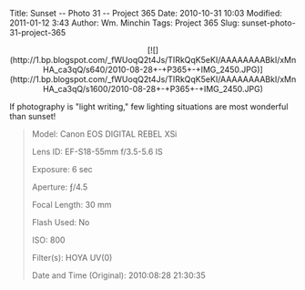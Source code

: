 Title: Sunset -- Photo 31 -- Project 365
Date: 2010-10-31 10:03
Modified: 2011-01-12 3:43
Author: Wm. Minchin
Tags: Project 365
Slug: sunset-photo-31-project-365

<div class="separator" style="clear: both; text-align: center;">

<p>
[![](http://1.bp.blogspot.com/_fWUoqQ2t4Js/TIRkQqK5eKI/AAAAAAAABkI/xMnHA_ca3qQ/s640/2010-08-28+-+P365+-+IMG_2450.JPG)](http://1.bp.blogspot.com/_fWUoqQ2t4Js/TIRkQqK5eKI/AAAAAAAABkI/xMnHA_ca3qQ/s1600/2010-08-28+-+P365+-+IMG_2450.JPG)

</div>

If photography is "light writing," few lighting situations are most
wonderful than sunset!

> 
> <span style="color: #666666;">Model: </span>Canon EOS DIGITAL REBEL
> XSi
>
> <span style="color: #666666;">Lens ID: </span>EF-S18-55mm f/3.5-5.6
> IS
>
> <span style="color: #666666;">Exposure: </span>6 sec
>
> <span style="color: #666666;">Aperture: </span>ƒ/4.5
>
> <span style="color: #666666;">Focal Length: </span>30 mm
>
> <span style="color: #666666;">Flash Used: </span>No
>
> <span style="color: #666666;">ISO: </span>800
>
> <span style="color: #666666;">Filter(s): </span>HOYA UV(0)
>
> <span style="color: #666666;">Date and Time
> (Original): </span>2010:08:28 21:30:35
>
> <p>


